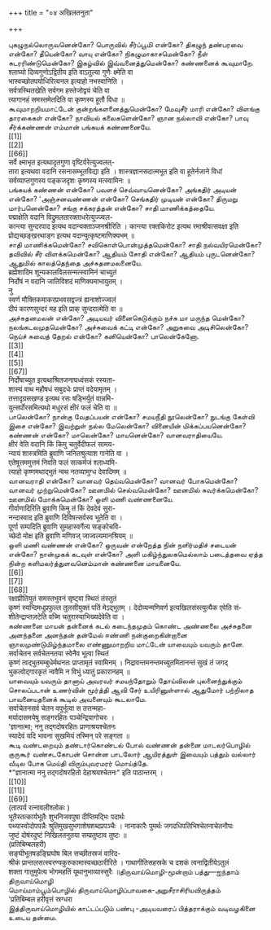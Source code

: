 +++
title = "०४ अखिलतनुता"

+++

புகழுநல்லொருவனென்கோ? பொருவில் சீர்ப்பூமி என்கோ? திகழுந் தண்பரவை என்கோ? தீயென்கோ? வாயு என்கோ? நிகழுமாகாசமென்கோ? நீள் சுடரரிண்டுமென்கோ? இகழ்வில் இவ்வனைத்துமென்கோ? கண்ணனைக் கூவுமாறே.   
श्लाघ्यो दिव्यगुणोऽद्वितीय इति वाऽतुल्या गुणैः क्ष्मेति वा   
भास्वच्छोतपयोधिरित्यनल इत्याहो नभस्वानिति ।   
सर्वत्रस्थितखेति सर्वगम हस्तेजोद्वयं चेति वा   
त्यागानहं समस्तमेतदिति वा कृष्णस्य हूतौ विधा ॥   
கூவுமாறறியமாட்டேன் குன்றங்களனைத்துமென்கோ? மேவுசீர் மாரி என்கோ? விளங்கு தாரகைகள் என்கோ? நாவியல் கலைகளென்கோ? ஞான நல்லாவி என்கோ? பாவு சீர்க்கண்ணன் எம்மான் பங்கயக் கண்ணனையே.   
[[1]]  
[[2]]  
[[66]]  
सर्वे क्ष्माभृत इत्यथादृतगुणा वृष्टिर्वरेत्युज्वलत्-   
तारा इत्यथवा वदानि रसनासम्भूतविद्या इति । शास्त्रज्ञानसदात्मभूत इति वा हूतेर्नजाने विधां   
सर्वव्याप्तगुणस्य पङ्कजदृशः कृष्णस्य मत्स्वामिनः ॥   
பங்கயக் கண்ணன் என்கோ? பவளச் செவ்வாயனென்கோ? அங்கதிர் அடியன் என்கோ? 'அஞ்சனவண்ணன் என்கோ? செங்கதிர் முடியன் என்கோ? திருமறு மார்பனென்கோ? சங்கு சக்கரத்தன் என்கோ? சாதி மாணிக்கத்தையே.   
पद्माक्षेति वदानि विद्रुमलतारक्ताधरेत्युज्ज्वल-   
कान्त्या सुन्दरपाद इत्यथ वदान्यक्ताञ्जनश्रीरिति । कान्त्या रक्तकिरोट इत्यथ रमाश्रीवत्सवक्षा इति   
प्रोद्यच्छङ्खरथाङ्ग इत्यथ वदान्युत्कृष्टमाणिक्यभम् ॥   
சாதி மாணிக்கமென்கோ? சவிகொள்பொன்முத்தமென்கோ? சாதி நல்வயிரமென்கோ? தவிவில் சீர் விளக்கமென்கோ? ஆதியம் சோதி என்கோ? ஆதியம் புருடனென்கோ? ஆதுமில் காலத்தெந்தை அச்சுதனமலனையே.   
ब्रह्मेशादिम शून्यकालविलसन्मत्स्वामिनं चाच्युतं   
निर्दोषं न वदानि जातिविशदं माणिक्यमाभायुतम् ।   
नु   
स्वर्ण मौक्तिकमाकरप्रभवसद्वज्त्रं ह्यनाशोज्ज्वलं   
दीपं कारणसुन्दरं मह इति प्राक् सुन्दरात्मेति वा ॥   
அச்சுதனமலன் என்கோ? அடியவர் வினைகெடுக்கும் நச்சு மா மருந்த மென்கோ? நலங்கடலமுதமென்கோ? அச்சுவைக் கட்டி என்கோ? அறுசுவை அடிசிலென்கோ? நெய்ச் சுவைத் தேறல் என்கோ? கனியென்கோ? பாலென்கேனோ.   
[[3]]  
[[4]]  
[[5]]  
[[67]]  
निर्दोषाच्युत इत्यथाश्रितजनाघध्वंसकं रस्यता-   
शास्यं वाथ महौषधं सबुदधेः प्राप्तं वदेयामृतम् ।   
तत्तादृग्रसखण्ड इत्यथ रसः षड्भिर्युतं वान्नमि-   
युत्सर्पोरसमित्यथो मधुरसं क्षीरं फलं चेति वा ॥   
பாலென்கோ? நான்கு வேதப்பயன் என்கோ? சமயநீதி நூலென்கோ? நுடங்கு கேள்வி இசை என்கோ? இவற்றுள் நல்ல மேலென்கோ? வினையின் மிக்கப்பயனென்கோ? கண்ணன் என்கோ? மாலென்கோ? மாயனென்கோ? வானவராதியையே.   
क्षीरं वेति वदानि किं किमु चतुर्वेदीफलं सामय-   
न्यायं शास्त्रमिति ब्रुवाणि जनितश्रुत्याश गानेति वा ।   
एतेषूत्तममुत्तमं निवति फलं सत्कर्मजं श्लाध्यमि-   
त्याहो कृष्णमथाद्भुतं न्वथ नतव्यामुग्ध देवादिमम् ॥   
வானவராதி என்கோ? வானவர் தெய்வமென்கோ? வானவர் போகமென்கோ? வானவர் முற்றுமென்கோ? ஊனமில் செல்வமென்கோ? ஊனமில் சுவர்க்கமென்கோ? ஊனமில் மோக்கமென்கோ? ஒளி மணி வண்ணனையே.   
गीर्वाणादिरिति ब्रुवाणि किमु तं किं देवदेवं सुरा-   
नन्दास्वाद इति ब्रुवाणि दिविषत्सर्वस्व भूतेति वा ।   
पूर्णा सम्पदिति ब्रुवाणि सुमहास्वर्गेत्य सङ्कोचवि-   
च्छेदो मोक्ष इति ब्रुवाणि मणिवज् जाज्वल्यमानश्रियम् ॥   
ஒளி மணி வண்ணன் என்கோ? ஒருவன் என்றேத்த நின் நளிர்மதிச் சடையன் என்கோ? நான்முகக் கடவுள் என்கோ? அளி மகிழ்ந்துலகமெல்லாம் படைத்தவை ஏத்த நின்ற களிமலர்த்துளவனெம்மான் கண்ணனை மாயனையே.   
[[6]]  
[[7]]  
[[68]]  
रक्षाप्रीतियुतं समस्तभुवनं सृष्ट्वा स्थितं तंस्तुतं   
कृष्णं स्यन्दिमधुप्रफुल्ल तुलसीयुक्तं पतिं मेऽद्भुतम् । देदोव्यन्मणिवर्ण इत्यखिलसंस्त्युत्यैक एवेति सं-   
शीतेन्द्राप्तज़टेति वच्मि चतुरास्याभिख्यदेवेति वा ।   
கண்ணனை மாயன் தன்னைக் கடல் கடைந்தமுதம் கொண்ட அண்ணலை அச்சுதனை அனந்தனை அனந்தன் தன்மேல் ஈண்ணி நன்குறைகின்றானை ஞாலமுண்டுமிழ்ந்தமாலை எண்ணுமாறறிய மாட்டேன் யாவையும் யவரும் தானே.   
सर्वाचेतन सर्वचेतनतया स्वेनैव भूत्वा स्थितं   
कृष्णं त्वद्भुतमम्बुधेर्मथनतः प्राप्तामृतं स्वामिनम् । निद्रावन्तमनन्तमच्युतमितानन्तं सुखं तं जगद्   
भुकत्वोद्गारकृतं न्ववैमि न विभुं ध्यातुं प्रकारानहम् ॥   
யாவையும் யவரும் தானாய் அவரவர் சமயந்தோறும் தோய்விலன் புலனைந்துக்கும் சொலப்படான் உணர்வின் மூர்த்தி ஆவி சேர் உயிரினுள்ளால் ஆதுமோர் பற்றிலாத பாவனையதனைக் கூடில் அவனையும் கூடலாமே.   
सर्वाचेतनसर्व चेतन वपुर्भूत्वा स तत्तन्महा-   
मर्यादासमयेषु सङ्गरहितः पञ्चेन्द्रियागोचरः ।   
'ज्ञानात्मा; ननु तद्गदोषरहितः प्राणाश्रयश्चेतनः   
स्यादेवं यदि भावना सुखमियं तस्मिन् परे सङ्गता ॥   
கூடி வண்டறையும் தண்டார்கொண்டல் போல் வண்ணன் தன்னை மாடலர்பொழில் குருகூர் வண்சடகோபன் சொன்ன பாடலோர் ஆயிரத்துள் இவையும் பத்தும் வல்லார் வீடில போக மெய்தி விரும்புவரமரர் மொய்த்தே.   
*"ज्ञानात्मा ननु तद्गदोषरहितो देहाश्रयश्चेतनः" इति पाठान्तरम् ।   
[[10]]  
[[11]]  
[[69]]  
(तात्पर्य रत्नावलीश्लोकः )   
भूतैस्तत्कार्यभूतैः शुभनिजवपुषा दीप्तिमद्भिः पदार्थः   
पथ्यास्वोदोपपन्नैः श्रुतिमुखसुभगाशेषशब्दप्रपञ्चैः । नानाकारैः पुमर्थः जगदधिपतिभिश्चेतनाचेतनौघः   
जुष्टं दोषंरदुष्टं निखिलतनुतया सम्प्रतुष्टाव तुष्टः ॥   
(प्रतिबिम्बलहरी)   
सङ्घीभूतषड‌ङ्घ्रिघोष बिल सच्छीतस्रजं वारिद-   
श्रीकं प्रान्तलसत्स्वरण्यकुरुकामास्वच्छठारीरिते । गाथागीतिसहस्रके च दशकं त्वनाद्वितीयेऽतुलं   
शक्ता गातुमुपेत्य भोगमहतिं यूथानुभाव्यास्सुरैः ॥திருவாய்மொழி-மூன்றாம் பத்து—ஐந்தாம் திருவாய்மொழி   
மொய்மாம்பூம்பொழில் திருவாய்மொழிப்பாவகை-அறுசீராசிரியவிருத்தம்   
'प्रतिबिम्बल हरीवृत्तं स्रग्धरा   
இத்திருவாய்மொழியில் காட்டப்படும் பண்பு -அடியவரைப் பித்தராக்கும் வடிவழகினை உடைய தன்மை.   
